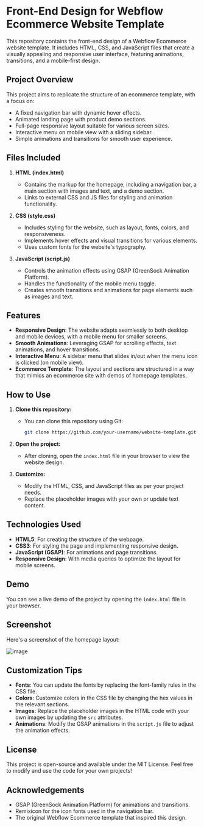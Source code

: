 # Front-End Design for Webflow Ecommerce Website Template

This repository contains the front-end design of a Webflow Ecommerce website template. It includes HTML, CSS, and JavaScript files that create a visually appealing and responsive user interface, featuring animations, transitions, and a mobile-first design.

## Project Overview

This project aims to replicate the structure of an ecommerce template, with a focus on:

- A fixed navigation bar with dynamic hover effects.
- Animated landing page with product demo sections.
- Full-page responsive layout suitable for various screen sizes.
- Interactive menu on mobile view with a sliding sidebar.
- Simple animations and transitions for smooth user experience.

## Files Included

1. **HTML (index.html)**
   - Contains the markup for the homepage, including a navigation bar, a main section with images and text, and a demo section.
   - Links to external CSS and JS files for styling and animation functionality.

2. **CSS (style.css)**
   - Includes styling for the website, such as layout, fonts, colors, and responsiveness.
   - Implements hover effects and visual transitions for various elements.
   - Uses custom fonts for the website's typography.

3. **JavaScript (script.js)**
   - Controls the animation effects using GSAP (GreenSock Animation Platform).
   - Handles the functionality of the mobile menu toggle.
   - Creates smooth transitions and animations for page elements such as images and text.

## Features

- **Responsive Design**: The website adapts seamlessly to both desktop and mobile devices, with a mobile menu for smaller screens.
- **Smooth Animations**: Leveraging GSAP for scrolling effects, text animations, and hover transitions.
- **Interactive Menu**: A sidebar menu that slides in/out when the menu icon is clicked (on mobile view).
- **Ecommerce Template**: The layout and sections are structured in a way that mimics an ecommerce site with demos of homepage templates.

## How to Use

1. **Clone this repository:**
   - You can clone this repository using Git:
     ```bash
     git clone https://github.com/your-username/website-template.git
     ```

2. **Open the project:**
   - After cloning, open the `index.html` file in your browser to view the website design.

3. **Customize:**
   - Modify the HTML, CSS, and JavaScript files as per your project needs.
   - Replace the placeholder images with your own or update text content.

## Technologies Used

- **HTML5**: For creating the structure of the webpage.
- **CSS3**: For styling the page and implementing responsive design.
- **JavaScript (GSAP)**: For animations and page transitions.
- **Responsive Design**: With media queries to optimize the layout for mobile screens.

## Demo

You can see a live demo of the project by opening the `index.html` file in your browser.

## Screenshot

Here's a screenshot of the homepage layout:

![image](https://github.com/user-attachments/assets/aaa232bb-4f49-44e7-bed8-453ab64cc168)

## Customization Tips

- **Fonts**: You can update the fonts by replacing the font-family rules in the CSS file.
- **Colors**: Customize colors in the CSS file by changing the hex values in the relevant sections.
- **Images**: Replace the placeholder images in the HTML code with your own images by updating the `src` attributes.
- **Animations**: Modify the GSAP animations in the `script.js` file to adjust the animation effects.

## License

This project is open-source and available under the MIT License. Feel free to modify and use the code for your own projects!

## Acknowledgements

- GSAP (GreenSock Animation Platform) for animations and transitions.
- Remixicon for the icon fonts used in the navigation bar.
- The original Webflow Ecommerce template that inspired this design.
